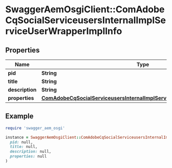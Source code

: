 # SwaggerAemOsgiClient::ComAdobeCqSocialServiceusersInternalImplServiceUserWrapperImplInfo

## Properties

| Name | Type | Description | Notes |
| ---- | ---- | ----------- | ----- |
| **pid** | **String** |  | [optional] |
| **title** | **String** |  | [optional] |
| **description** | **String** |  | [optional] |
| **properties** | [**ComAdobeCqSocialServiceusersInternalImplServiceUserWrapperImplProperties**](ComAdobeCqSocialServiceusersInternalImplServiceUserWrapperImplProperties.md) |  | [optional] |

## Example

```ruby
require 'swagger_aem_osgi'

instance = SwaggerAemOsgiClient::ComAdobeCqSocialServiceusersInternalImplServiceUserWrapperImplInfo.new(
  pid: null,
  title: null,
  description: null,
  properties: null
)
```

